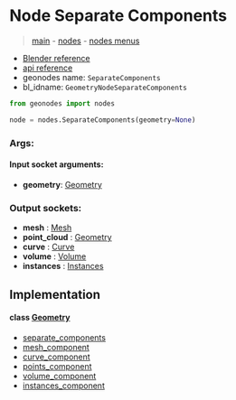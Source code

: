 # Node Separate Components

> [main](../structure.md) - [nodes](nodes.md) - [nodes menus](nodes_menus.md)

- [Blender reference](https://docs.blender.org/manual/en/latest/modeling/geometry_nodes/geometry/separate_components.html)
- [api reference](https://docs.blender.org/api/current/bpy.types.GeometryNodeSeparateComponents.html)
- geonodes name: `SeparateComponents`
- bl_idname: `GeometryNodeSeparateComponents`

```python
from geonodes import nodes

node = nodes.SeparateComponents(geometry=None)
```

### Args:

#### Input socket arguments:

- **geometry**: [Geometry](Geometry.md)

### Output sockets:

- **mesh** : [Mesh](Mesh.md)
- **point_cloud** : [Geometry](Geometry.md)
- **curve** : [Curve](Curve.md)
- **volume** : [Volume](Volume.md)
- **instances** : [Instances](Instances.md)

## Implementation

#### class [Geometry](Geometry.md)

 - [separate_components](Geometry.md#separate_components-property)
 - [mesh_component](Geometry.md#mesh_component-property)
 - [curve_component](Geometry.md#curve_component-property)
 - [points_component](Geometry.md#points_component-property)
 - [volume_component](Geometry.md#volume_component-property)
 - [instances_component](Geometry.md#instances_component-property)
